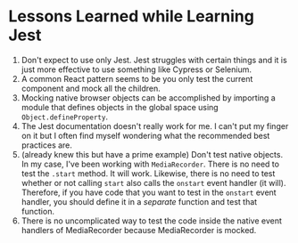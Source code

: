 # Lessons Learned while Learning Jest

1. Don't expect to use only Jest. Jest struggles with certain things and it is just more effective to use something like Cypress or Selenium.
2. A common React pattern seems to be you only test the current component and mock all the children.
3. Mocking native browser objects can be accomplished by importing a module that defines objects in the global space using `Object.defineProperty`.
4. The Jest documentation doesn't really work for me. I can't put my finger on it but I often find myself wondering what the recommended best practices are.
5. (already knew this but have a prime example) Don't test native objects. In my case, I've been working with `MediaRecorder`. There is no need to test the `.start` method. It will work. Likewise, there is no need to test whether or not calling `start` also calls the `onstart` event handler (it will). Therefore, if you have code that you want to test in the `onstart` event handler, you should define it in a _separate_ function and test that function.
6. There is no uncomplicated way to test the code inside the native event handlers of MediaRecorder because MediaRecorder is mocked.